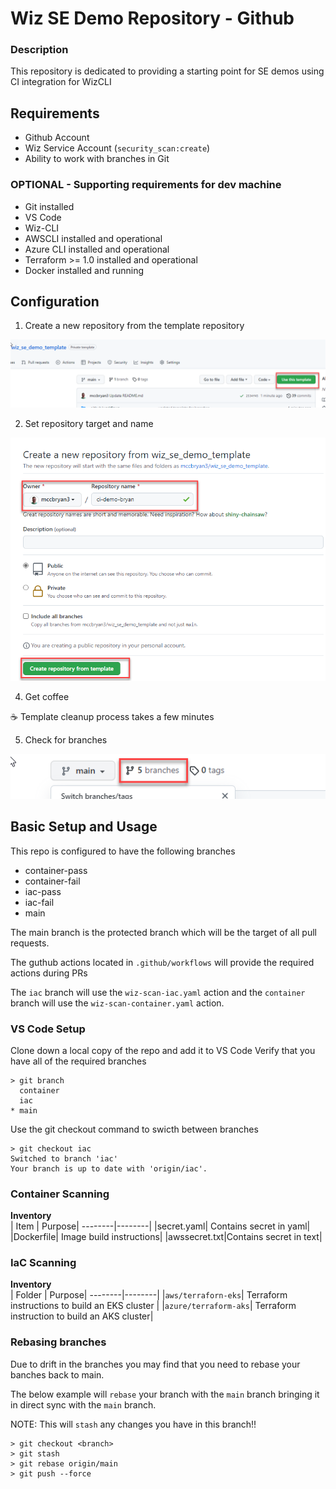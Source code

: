 # Wiz SE Demo Repository - Github

### Description
This repository is dedicated to providing a starting point for SE demos using CI integration for WizCLI

## Requirements

* Github Account
* Wiz Service Account (`security_scan:create`)
* Ability to work with branches in Git

### OPTIONAL - Supporting requirements for dev machine

* Git installed
* VS Code
* Wiz-CLI
* AWSCLI installed and operational
* Azure CLI installed and operational
* Terraform >= 1.0 installed and operational
* Docker installed and running

## Configuration

1. Create a new repository from the template repository

![](images/create_from_template.png)

2. Set repository target and name

![](images/create_repo.png)

4. Get coffee

☕️ Template cleanup process takes a few minutes

5. Check for branches

![](images/check_branches.png)






## Basic Setup and Usage

This repo is configured to have the following branches

* container-pass
* container-fail
* iac-pass
* iac-fail
* main

The main branch is the protected branch which will be the target of all pull requests.

The guthub actions located in `.github/workflows` will provide the required actions during PRs

The `iac` branch will use the `wiz-scan-iac.yaml` action and the `container` branch will use the `wiz-scan-container.yaml` action.

### VS Code Setup

Clone down a local copy of the repo and add it to VS Code
Verify that you have all of the required branches
```
> git branch
  container
  iac
* main
```
Use the git checkout command to swicth between branches
```
> git checkout iac
Switched to branch 'iac'
Your branch is up to date with 'origin/iac'.
```
### Container Scanning

<b>Inventory</b></br>
| Item | Purpose|
--------|--------|
|secret.yaml| Contains secret in yaml|
|Dockerfile| Image build instructions|
|awssecret.txt|Contains secret in text|

### IaC Scanning

<b>Inventory</b></br>
| Folder | Purpose|
--------|--------|
|`aws/terraforn-eks`| Terraform instructions to build an EKS cluster |
|`azure/terraform-aks`| Terraform instruction to build an AKS cluster|

### Rebasing branches

Due to drift in the branches you may find that you need to rebase your banches back to main.

The below example will `rebase` your branch with the `main` branch bringing it in direct sync with the `main` branch.

NOTE: This will `stash` any changes you have in this branch!!

```
> git checkout <branch>
> git stash
> git rebase origin/main
> git push --force
```
